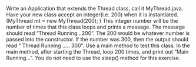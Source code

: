 Write an Application that extends the Thread class, call it MyThread.java.  Have your new class accept an integer(i.e. 200) when it is instantiated.  (MyThread mt = new MyThread(200); )
This integer number will be the number of times that this class loops and prints a message.  The message should read  “Thread Running…200”. The 200 would be whatever number is passed into the constructor.  If the number was 300, then the output should read “ Thread Running ….. 300”.  Use a main method to test this class.  In the main method, after starting the Thread,  loop 200 times, and print out “Main Running…”. You do not need to use the sleep() method for this exercise.
